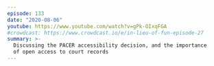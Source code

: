 ```yaml
---
episode: 133
date: "2020-08-06"
youtube: https://www.youtube.com/watch?v=gPk-OIxqFGA
#crowdcast: https://www.crowdcast.io/e/in-lieu-of-fun-episode-27
summary: >-
  Discussing the PACER accessibility decision, and the importance
  of open access to court records
---
```


